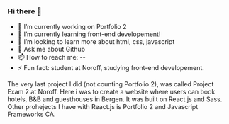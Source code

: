 ### Hi there 👋

- 🔭 I’m currently working on Portfolio 2
- 🌱 I’m currently learning front-end developement!
- 🤔 I’m looking to learn more about html, css, javascript
- 💬 Ask me about Github
- 📫 How to reach me: --
- ⚡ Fun fact: student at Noroff, studying front-end developement.

The very last project I did (not counting Portfolio 2), was called Project Exam 2 at Noroff. Here i was to create a website where users can book hotels, B&B and guesthouses in Bergen. It was built on React.js and Sass. Other prohejects I have with React.js is Portfolio 2 and Javascript Frameworks CA.
